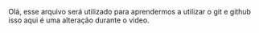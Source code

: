 Olá, esse arquivo será utilizado para aprendermos a utilizar o git e github
isso aqui é uma alteração durante o video.
